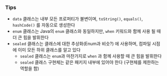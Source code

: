 ### Tips

* `data` 클래스는 내부 모든 프로퍼티가 불변이며, `toString()`, `equals()`, `hashCode()` 를 자동으로 생성한다
* `enum` 클래스는 Java의 `enum` 클래스와 동일하지만, `when` 키워드와 함께 사용 될 때 더 큰 힘을 발휘한다
* `sealed` 클래스는 클래스에 대한 추상화(Enum과 비슷?) 에 사용하며, 컴파일 시점에 이미 모든 하위 클래스를 알고 있다
  * `sealed` 클래스는 `enum`과 마찬가지로 `when` 과 함께 사용할 때 큰 힘을 발휘한다
  * `sealed` 클래스 구현체는 같은 패키지 내부에 있어야 한다 (구현체를 제한하는 역할을 함)
